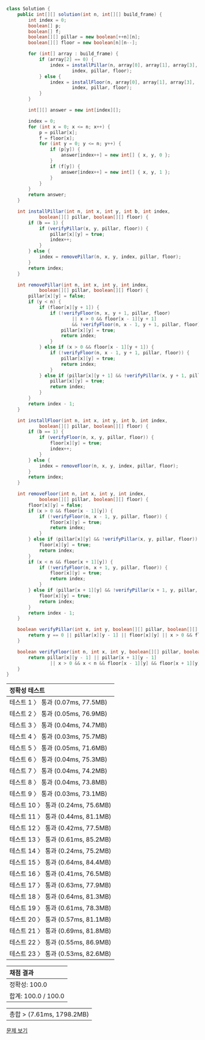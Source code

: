 ```java
class Solution {
    public int[][] solution(int n, int[][] build_frame) {
        int index = 0;
        boolean[] p;
        boolean[] f;
        boolean[][] pillar = new boolean[++n][n];
        boolean[][] floor = new boolean[n][n--];

        for (int[] array : build_frame) {
            if (array[2] == 0) {
                index = installPillar(n, array[0], array[1], array[3],
                        index, pillar, floor);
            } else {
                index = installFloor(n, array[0], array[1], array[3],
                        index, pillar, floor);
            }
        }

        int[][] answer = new int[index][];

        index = 0;
        for (int x = 0; x <= n; x++) {
            p = pillar[x];
            f = floor[x];
            for (int y = 0; y <= n; y++) {
                if (p[y]) {
                    answer[index++] = new int[] { x, y, 0 };
                }
                if (f[y]) {
                    answer[index++] = new int[] { x, y, 1 };
                }
            }
        }
        return answer;
    }

    int installPillar(int n, int x, int y, int b, int index,
            boolean[][] pillar, boolean[][] floor) {
        if (b == 1) {
            if (verifyPillar(x, y, pillar, floor)) {
                pillar[x][y] = true;
                index++;
            }
        } else {
            index = removePillar(n, x, y, index, pillar, floor);
        }
        return index;
    }

    int removePillar(int n, int x, int y, int index,
            boolean[][] pillar, boolean[][] floor) {
        pillar[x][y] = false;
        if (y < n) {
            if (floor[x][y + 1]) {
                if (!verifyFloor(n, x, y + 1, pillar, floor)
                        || x > 0 && floor[x - 1][y + 1]
                        && !verifyFloor(n, x - 1, y + 1, pillar, floor)) {
                    pillar[x][y] = true;
                    return index;
                }
            } else if (x > 0 && floor[x - 1][y + 1]) {
                if (!verifyFloor(n, x - 1, y + 1, pillar, floor)) {
                    pillar[x][y] = true;
                    return index;
                }
            } else if (pillar[x][y + 1] && !verifyPillar(x, y + 1, pillar, floor)) {
                pillar[x][y] = true;
                return index;
            }
        }
        return index - 1;
    }

    int installFloor(int n, int x, int y, int b, int index,
            boolean[][] pillar, boolean[][] floor) {
        if (b == 1) {
            if (verifyFloor(n, x, y, pillar, floor)) {
                floor[x][y] = true;
                index++;
            }
        } else {
            index = removeFloor(n, x, y, index, pillar, floor);
        }
        return index;
    }

    int removeFloor(int n, int x, int y, int index,
            boolean[][] pillar, boolean[][] floor) {
        floor[x][y] = false;
        if (x > 0 && floor[x - 1][y]) {
            if (!verifyFloor(n, x - 1, y, pillar, floor)) {
                floor[x][y] = true;
                return index;
            }
        } else if (pillar[x][y] && !verifyPillar(x, y, pillar, floor)) {
            floor[x][y] = true;
            return index;
        }
        if (x < n && floor[x + 1][y]) {
            if (!verifyFloor(n, x + 1, y, pillar, floor)) {
                floor[x][y] = true;
                return index;
            }
        } else if (pillar[x + 1][y] && !verifyPillar(x + 1, y, pillar, floor)) {
            floor[x][y] = true;
            return index;
        }
        return index - 1;
    }

    boolean verifyPillar(int x, int y, boolean[][] pillar, boolean[][] floor) {
        return y == 0 || pillar[x][y - 1] || floor[x][y] || x > 0 && floor[x - 1][y];
    }

    boolean verifyFloor(int n, int x, int y, boolean[][] pillar, boolean[][] floor) {
        return pillar[x][y - 1] || pillar[x + 1][y - 1]
                || x > 0 && x < n && floor[x - 1][y] && floor[x + 1][y];
    }
}
```
 | 정확성 테스트 |
 |  :-  |
 | 테스트 1 〉 통과 (0.07ms, 77.5MB) |
 | 테스트 2 〉 통과 (0.05ms, 76.9MB) |
 | 테스트 3 〉 통과 (0.04ms, 74.7MB) |
 | 테스트 4 〉 통과 (0.03ms, 75.7MB) |
 | 테스트 5 〉 통과 (0.05ms, 71.6MB) |
 | 테스트 6 〉 통과 (0.04ms, 75.3MB) |
 | 테스트 7 〉 통과 (0.04ms, 74.2MB) |
 | 테스트 8 〉 통과 (0.04ms, 73.8MB) |
 | 테스트 9 〉 통과 (0.03ms, 73.1MB) |
 | 테스트 10 〉 통과 (0.24ms, 75.6MB) |
 | 테스트 11 〉 통과 (0.44ms, 81.1MB) |
 | 테스트 12 〉 통과 (0.42ms, 77.5MB) |
 | 테스트 13 〉 통과 (0.61ms, 85.2MB) |
 | 테스트 14 〉 통과 (0.24ms, 75.2MB) |
 | 테스트 15 〉 통과 (0.64ms, 84.4MB) |
 | 테스트 16 〉 통과 (0.41ms, 76.5MB) |
 | 테스트 17 〉 통과 (0.63ms, 77.9MB) |
 | 테스트 18 〉 통과 (0.64ms, 81.3MB) |
 | 테스트 19 〉 통과 (0.61ms, 78.3MB) |
 | 테스트 20 〉 통과 (0.57ms, 81.1MB) |
 | 테스트 21 〉 통과 (0.69ms, 81.8MB) |
 | 테스트 22 〉 통과 (0.55ms, 86.9MB) |
 | 테스트 23 〉 통과 (0.53ms, 82.6MB) |

 | 채점 결과 |
 | :- |
 | 정확성: 100.0 |
 | 합계: 100.0 / 100.0 |

 ||
 | :- |
 | 총합 > (7.61ms, 1798.2MB) |

[문제 보기](https://programmers.co.kr/learn/courses/30/lessons/60061?language=java)